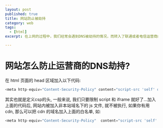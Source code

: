 ```yaml
---
layout: post
published: true
title: 网站防止被劫持
category: web
tags: 
  - [html]
excerpt: 在上网的过程中，我们经常会遇到DNS被劫持的情况，而转入了联通或者电信运营商的广告导航网站，有些地区的ISP做了DNS劫持

---
```



# 网站怎么防止运营商的DNS劫持?

在 html 页面的 head 区域加入以下代码:

```javascript
<meta http-equiv="Content-Security-Policy" content="script-src 'self' data: 'unsafe-eval' 'unsafe-inline'; frame-src 'self'" />

```

其实也就是定义csp的头, 一般来说, 我们只要限制 script 和 iframe 就好了...加入上面的代码后, 网站内被加入非本站域名下的 js 文件, 就不被执行, 如果你有用 cdn, 那么可以把 cdn 的域名加入上面的白名单, 如:

```javascript
<meta http-equiv="Content-Security-Policy"  content="script-src 'self' data: 'unsafe-eval' 'unsafe-inline' http://*.baidu.com; frame-src 'self'" />

```



